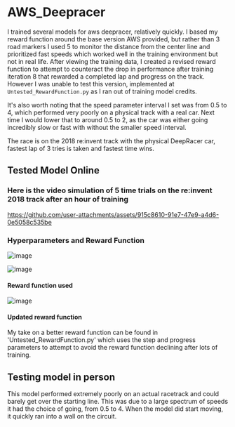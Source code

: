 # AWS_Deepracer


I trained several models for aws deepracer, relatively quickly. I based my reward function around the base version AWS provided, but rather than 3 road markers I used 5 to monitor the distance from the center line and prioritized fast speeds which worked well in the training environment but not in real life. After viewing the training data, I created a revised reward function to attempt to counteract the drop in performance after training iteration 8 that rewarded a completed lap and progress on the track. However I was unable to test this version, implemented at `Untested_RewardFunction.py` as I ran out of training model credits. 

It's also worth noting that the speed parameter interval I set was from 0.5 to 4, which performed very poorly on a physical track with a real car. Next time I would lower that to around 0.5 to 2, as the car was either going incredibly slow or fast with without the smaller speed interval.

The race is on the 2018 re:invent track with the physical DeepRacer car, fastest lap of 3 tries is taken and fastest time wins. 

## Tested Model Online
### Here is the video simulation of 5 time trials on the re:invent 2018 track after an hour of training

https://github.com/user-attachments/assets/915c8610-91e7-47e9-a4d6-0e5058c535be


### Hyperparameters and Reward Function
![image](https://github.com/user-attachments/assets/bb6d5c10-c877-41af-beb8-7e8dc1de2fbc)

<img src="https://github.com/user-attachments/assets/16201c07-b9de-4bc4-91d7-aef3bfaf6290" alt="image">


#### Reward function used
![image](https://github.com/user-attachments/assets/d5b5337f-a65a-4883-b6d4-75ff72411e9b)

#### Updated reward function
My take on a better reward function can be found in 'Untested_RewardFunction.py' which uses the step and progress parameters to attempt to avoid the reward function declining after lots of training.

## Testing model in person

This model performed extremely poorly on an actual racetrack and could barely get over the starting line. This was due to a large spectrum of speeds it had the choice of going, from 0.5 to 4. When the model did start moving, it quickly ran into a wall on the circuit. 
